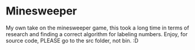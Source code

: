 # Minesweeper
My own take on the minesweeper game, this took a long time in terms of research and finding a correct algorithm for labeling numbers. Enjoy, for source code, PLEASE go to the src folder, not bin. :D
